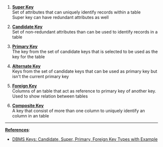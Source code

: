 1. **<u>Super Key</u>**  
   Set of attributes that can uniquely identify records within a table  
   Super key can have redundant attributes as well

2. **<u>Candidate Key</u>**  
   Set of non-redundant attributes than can be used to identify records in a table

3. **<u>Primary Key</u>**  
   The key from the set of candidate keys that is selected to be used as the key for the table

4. **<u>Alternate Key</u>**  
   Keys from the set of candidate keys that can be used as primary key but isn't the current primary key

5. **<u>Foreign Key</u>**  
   Columns of an table that act as reference to primary key of another key. Used to show relation between tables

6. **<u>Composite Key</u>**  
   A key that consist of more than one column to uniquely identify an column in an table

---

**<u>References</u>**:

* [DBMS Keys: Candidate, Super, Primary, Foreign Key Types with Example](https://www.guru99.com/dbms-keys.html)
